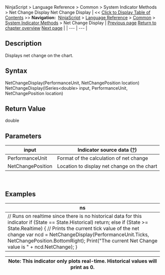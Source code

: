 ﻿
NinjaScript \> Language Reference \> Common \> System Indicator Methods \> Net Change Display
Net Change Display
| \<\< [Click to Display Table of Contents](net_change_display.md) \>\> **Navigation:**     [NinjaScript](ninjascript.md) \> [Language Reference](language_reference_wip.md) \> [Common](common.md) \> [System Indicator Methods](indicators.md) \> Net Change Display | [Previous page](moving_average_ribbon.md) [Return to chapter overview](indicators.md) [Next page](n_bars_down.md) |
| --- | --- |
## Description
Displays net change on the chart.
 
## Syntax
NetChangeDisplay(PerformanceUnit, NetChangePosition location)
NetChangeDisplay(ISeries\<double\> input, PerformanceUnit, NetChangePosition location)
 
## Return Value
double
 
## Parameters
| input | Indicator source data ([?](valid_input_data_for_indicator.md)) |
| --- | --- |
| PerformanceUnit | Format of the calculation of net change |
| NetChangePosition | Location to display net change on the chart |

 
## 
## Examples
| ns |
| --- |
| // Runs on realtime since there is no historical data for this indicator if (State \=\= State.Historical)  return;  else if (State \>\= State.Realtime) { // Prints the current tick value of the net change var ncd \= NetChangeDisplay(PerformanceUnit.Ticks, NetChangePosition.BottomRight); Print("The current Net Change value is " \+ ncd.NetChange); } |

| Note: This indicator only plots real\-time. Historical values will print as 0\. |
| --- |

## 
